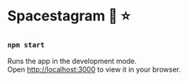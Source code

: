 # Spacestagram :rocket: :star:
### `npm start`

Runs the app in the development mode.\
Open [http://localhost:3000](http://localhost:3000) to view it in your browser.

